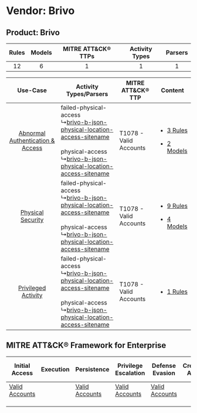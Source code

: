 Vendor: Brivo
=============
Product: Brivo
--------------
| Rules | Models | MITRE ATT&CK® TTPs | Activity Types | Parsers |
|:-----:|:------:|:------------------:|:--------------:|:-------:|
|  12   |   6    |         1          |       1        |    1    |

|    Use-Case    | Activity Types/Parsers    | MITRE ATT&CK® TTP          | Content    |
|:----:| ---- | ---- | ---- |
| [Abnormal Authentication & Access](../../../UseCases/uc_abnormal_authentication_&_access.md) |  failed-physical-access<br> ↳[brivo-b-json-physical-location-access-sitename](Ps/pC_brivobjsonphysicallocationaccesssitename.md)<br><br> physical-access<br> ↳[brivo-b-json-physical-location-access-sitename](Ps/pC_brivobjsonphysicallocationaccesssitename.md)<br> | T1078 - Valid Accounts<br> | [<ul><li>3 Rules</li></ul><ul><li>2 Models</li></ul>](RM/r_m_brivo_brivo_Abnormal_Authentication_&_Access.md) |
|    [Physical Security](../../../UseCases/uc_physical_security.md)    |  failed-physical-access<br> ↳[brivo-b-json-physical-location-access-sitename](Ps/pC_brivobjsonphysicallocationaccesssitename.md)<br><br> physical-access<br> ↳[brivo-b-json-physical-location-access-sitename](Ps/pC_brivobjsonphysicallocationaccesssitename.md)<br> | T1078 - Valid Accounts<br> | [<ul><li>9 Rules</li></ul><ul><li>4 Models</li></ul>](RM/r_m_brivo_brivo_Physical_Security.md)    |
|    [Privileged Activity](../../../UseCases/uc_privileged_activity.md)    |  failed-physical-access<br> ↳[brivo-b-json-physical-location-access-sitename](Ps/pC_brivobjsonphysicallocationaccesssitename.md)<br><br> physical-access<br> ↳[brivo-b-json-physical-location-access-sitename](Ps/pC_brivobjsonphysicallocationaccesssitename.md)<br> | T1078 - Valid Accounts<br> | [<ul><li>1 Rules</li></ul>](RM/r_m_brivo_brivo_Privileged_Activity.md)    |

MITRE ATT&CK® Framework for Enterprise
--------------------------------------
| Initial Access                                                      | Execution | Persistence                                                         | Privilege Escalation                                                | Defense Evasion                                                     | Credential Access | Discovery | Lateral Movement | Collection | Command and Control | Exfiltration | Impact |
| ------------------------------------------------------------------- | --------- | ------------------------------------------------------------------- | ------------------------------------------------------------------- | ------------------------------------------------------------------- | ----------------- | --------- | ---------------- | ---------- | ------------------- | ------------ | ------ |
| [Valid Accounts](https://attack.mitre.org/techniques/T1078)<br><br> |           | [Valid Accounts](https://attack.mitre.org/techniques/T1078)<br><br> | [Valid Accounts](https://attack.mitre.org/techniques/T1078)<br><br> | [Valid Accounts](https://attack.mitre.org/techniques/T1078)<br><br> |                   |           |                  |            |                     |              |        |